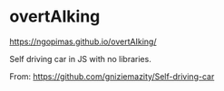 # overtAIking
https://ngopimas.github.io/overtAIking/

Self driving car in JS with no libraries.

From: https://github.com/gniziemazity/Self-driving-car

